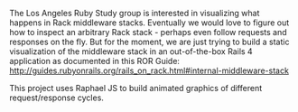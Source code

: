 The Los Angeles Ruby Study group is interested in visualizing what
happens in Rack middleware stacks. Eventually we would love to figure
out how to inspect an arbitrary Rack stack - perhaps even follow
requests and responses on the fly. But for the moment, we are just
trying to build a static visualization of the middleware stack in an
out-of-the-box Rails 4 application as documented in this ROR Guide:
http://guides.rubyonrails.org/rails_on_rack.html#internal-middleware-stack

This project uses Raphael JS to build animated graphics of different
request/response cycles.

